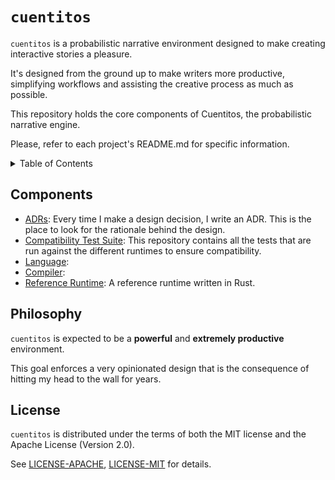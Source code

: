 # `cuentitos`

`cuentitos` is a probabilistic narrative environment designed to make creating interactive stories a pleasure.

It's designed from the ground up to make writers more productive, simplifying workflows and assisting the creative process as much as possible.

This repository holds the core components of Cuentitos, the probabilistic narrative engine.

Please, refer to each project's README.md for specific information.


<details>
<summary>Table of Contents</summary>
- [Components](#components)
- [Philosophy](#philosophy)
- [License](#license)
</details>


## Components

- [ADRs](architecture): Every time I make a design decision, I write an ADR. This is the place to look for the rationale behind the design.
- [Compatibility Test Suite](tests): This repository contains all the tests that are run against the different runtimes to ensure compatibility.
- [Language](language): 
- [Compiler](compiler):
- [Reference Runtime](runtime): A reference runtime written in Rust.

## Philosophy

`cuentitos` is expected to be a **powerful** and **extremely productive** environment.

This goal enforces a very opinionated design that is the consequence of hitting my head to the wall for years.

## License

`cuentitos` is distributed under the terms of both the MIT license and the
Apache License (Version 2.0).

See [LICENSE-APACHE](LICENSE-APACHE), [LICENSE-MIT](LICENSE-MIT) for details.